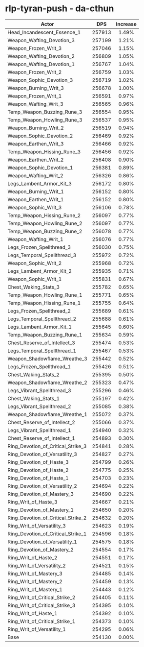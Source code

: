 # rlp-tyran-push - da-cthun
| Actor | DPS | Increase |
|---|:---:|:---:|
|Head_Incandescent_Essence_1|257913|1.49%|
|Weapon_Wafting_Devotion_3|257199|1.21%|
|Weapon_Frozen_Writ_3|257046|1.15%|
|Weapon_Wafting_Devotion_2|256809|1.05%|
|Weapon_Wafting_Devotion_1|256767|1.04%|
|Weapon_Frozen_Writ_2|256759|1.03%|
|Weapon_Sophic_Devotion_3|256719|1.02%|
|Weapon_Burning_Writ_3|256678|1.00%|
|Weapon_Frozen_Writ_1|256591|0.97%|
|Weapon_Wafting_Writ_3|256565|0.96%|
|Temp_Weapon_Buzzing_Rune_3|256554|0.95%|
|Temp_Weapon_Howling_Rune_3|256537|0.95%|
|Weapon_Burning_Writ_2|256519|0.94%|
|Weapon_Sophic_Devotion_2|256469|0.92%|
|Weapon_Earthen_Writ_3|256466|0.92%|
|Temp_Weapon_Hissing_Rune_3|256456|0.92%|
|Weapon_Earthen_Writ_2|256408|0.90%|
|Weapon_Sophic_Devotion_1|256381|0.89%|
|Weapon_Wafting_Writ_2|256326|0.86%|
|Legs_Lambent_Armor_Kit_3|256172|0.80%|
|Weapon_Burning_Writ_1|256152|0.80%|
|Weapon_Earthen_Writ_1|256152|0.80%|
|Weapon_Sophic_Writ_3|256106|0.78%|
|Temp_Weapon_Hissing_Rune_2|256097|0.77%|
|Temp_Weapon_Howling_Rune_2|256097|0.77%|
|Temp_Weapon_Buzzing_Rune_2|256078|0.77%|
|Weapon_Wafting_Writ_1|256076|0.77%|
|Legs_Frozen_Spellthread_3|256030|0.75%|
|Legs_Temporal_Spellthread_3|255972|0.72%|
|Weapon_Sophic_Writ_2|255968|0.72%|
|Legs_Lambent_Armor_Kit_2|255935|0.71%|
|Weapon_Sophic_Writ_1|255831|0.67%|
|Chest_Waking_Stats_3|255782|0.65%|
|Temp_Weapon_Howling_Rune_1|255771|0.65%|
|Temp_Weapon_Hissing_Rune_1|255755|0.64%|
|Legs_Frozen_Spellthread_2|255689|0.61%|
|Legs_Temporal_Spellthread_2|255688|0.61%|
|Legs_Lambent_Armor_Kit_1|255645|0.60%|
|Temp_Weapon_Buzzing_Rune_1|255634|0.59%|
|Chest_Reserve_of_Intellect_3|255474|0.53%|
|Legs_Temporal_Spellthread_1|255467|0.53%|
|Weapon_Shadowflame_Wreathe_3|255442|0.52%|
|Legs_Frozen_Spellthread_1|255426|0.51%|
|Chest_Waking_Stats_2|255395|0.50%|
|Weapon_Shadowflame_Wreathe_2|255323|0.47%|
|Legs_Vibrant_Spellthread_3|255296|0.46%|
|Chest_Waking_Stats_1|255197|0.42%|
|Legs_Vibrant_Spellthread_2|255085|0.38%|
|Weapon_Shadowflame_Wreathe_1|255072|0.37%|
|Chest_Reserve_of_Intellect_2|255066|0.37%|
|Legs_Vibrant_Spellthread_1|254940|0.32%|
|Chest_Reserve_of_Intellect_1|254893|0.30%|
|Ring_Devotion_of_Critical_Strike_3|254841|0.28%|
|Ring_Devotion_of_Versatility_3|254827|0.27%|
|Ring_Devotion_of_Haste_3|254799|0.26%|
|Ring_Devotion_of_Haste_2|254775|0.25%|
|Ring_Devotion_of_Haste_1|254703|0.23%|
|Ring_Devotion_of_Versatility_2|254694|0.22%|
|Ring_Devotion_of_Mastery_3|254690|0.22%|
|Ring_Writ_of_Haste_3|254667|0.21%|
|Ring_Devotion_of_Mastery_1|254650|0.20%|
|Ring_Devotion_of_Critical_Strike_2|254632|0.20%|
|Ring_Writ_of_Versatility_3|254623|0.19%|
|Ring_Devotion_of_Critical_Strike_1|254596|0.18%|
|Ring_Devotion_of_Versatility_1|254575|0.18%|
|Ring_Devotion_of_Mastery_2|254554|0.17%|
|Ring_Writ_of_Haste_2|254551|0.17%|
|Ring_Writ_of_Versatility_2|254521|0.15%|
|Ring_Writ_of_Mastery_3|254485|0.14%|
|Ring_Writ_of_Mastery_2|254459|0.13%|
|Ring_Writ_of_Mastery_1|254443|0.12%|
|Ring_Writ_of_Critical_Strike_2|254405|0.11%|
|Ring_Writ_of_Critical_Strike_3|254395|0.10%|
|Ring_Writ_of_Haste_1|254392|0.10%|
|Ring_Writ_of_Critical_Strike_1|254373|0.10%|
|Ring_Writ_of_Versatility_1|254295|0.06%|
|Base|254130|0.00%|
